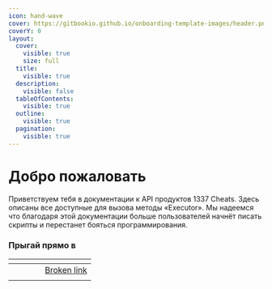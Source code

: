 ```yaml
---
icon: hand-wave
cover: https://gitbookio.github.io/onboarding-template-images/header.png
coverY: 0
layout:
  cover:
    visible: true
    size: full
  title:
    visible: true
  description:
    visible: false
  tableOfContents:
    visible: true
  outline:
    visible: true
  pagination:
    visible: true
---
```


# Добро пожаловать

Приветствуем тебя в документации к API продуктов 1337 Cheats. Здесь описаны все доступные для вызова методы «Executor». Мы надеемся что благодаря этой документации больше пользователей начнёт писать скрипты и перестанет бояться программирования.

### Прыгай прямо в

<table data-view="cards"><thead><tr><th></th><th></th><th></th><th></th><th data-hidden data-card-target data-type="content-ref"></th></tr></thead><tbody><tr><td></td><td></td><td></td><td></td><td><a href="broken-reference">Broken link</a></td></tr><tr><td></td><td></td><td></td><td></td><td></td></tr></tbody></table>
